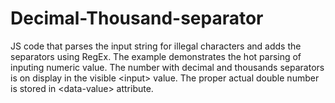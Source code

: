 # Decimal-Thousand-separator
JS code that parses the input string for illegal characters and adds the separators using RegEx.
The example demonstrates the hot parsing of inputing numeric value. 
The number with decimal and thousands separators is on display in the visible \<input\> value.
The proper actual double number is stored in \<data-value\> attribute.
